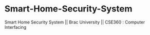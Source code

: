 # Smart-Home-Security-System
Smart Home Security System || Brac University || CSE360 : Computer Interfacing

